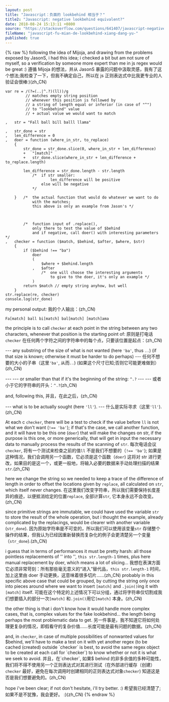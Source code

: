 ```yaml
---
layout: post
title: "Javascript：负面的 lookbehind 相当于？"
title2: "Javascript: negative lookbehind equivalent?"
date: 2018-08-24 15:13:11 +0800
source: "https://stackoverflow.com/questions/641407/javascript-negative-lookbehind-equivalent"
fileName: "javascript-fu-mian-de-lookbehind-xiang-dang-yu-"
published: true
---
```


{% raw %}
following the idea of Mijoja, and drawing from the problems exposed by JasonS, i had this idea; i checked a bit but am not sure of myself, so a verification by someone more expert than me in js regex would be great :)
遵循 Mijoja 的想法，并从 JasonS 暴露的问题中汲取灵感，我有了这个想法;我检查了一下，但我不确定自己，所以在 js 正则表达式中比我更专业的人验证会很棒:)(zh_CN)

    var re = /(?=(..|^.?)(ll))/g
             // matches empty string position
             // whenever this position is followed by
             // a string of length equal or inferior (in case of "^")
             // to "lookbehind" value
             // + actual value we would want to match

    ,   str = "Fall ball bill balll llama"

    ,   str_done = str
    ,   len_difference = 0
    ,   doer = function (where_in_str, to_replace)
        {
            str_done = str_done.slice(0, where_in_str + len_difference)
            +   "[match]"
            +   str_done.slice(where_in_str + len_difference + to_replace.length)

            len_difference = str_done.length - str.length
                /*  if str smaller:
                        len_difference will be positive
                    else will be negative
                */

        }   /*  the actual function that would do whatever we want to do
                with the matches;
                this above is only an example from Jason's */



            /*  function input of .replace(),
                only there to test the value of $behind
                and if negative, call doer() with interesting parameters */
    ,   checker = function ($match, $behind, $after, $where, $str)
        {
            if ($behind !== "ba")
                doer
                (
                    $where + $behind.length
                ,   $after
                    /*  one will choose the interesting arguments
                        to give to the doer, it's only an example */
                )
            return $match // empty string anyhow, but well
        }
    str.replace(re, checker)
    console.log(str_done)

my personal output:
我的个人输出：(zh_CN)

    Fa[match] ball bi[match] bal[match] [match]ama

the principle is to call `checker` at each point in the string between any two characters, whenever that position is the starting point of:
原则是打电话`checker` 在任何两个字符之间的字符串中的每个点，只要该位置是起点：(zh_CN)

--- any substring of the size of what is not wanted (here `'ba'`, thus `..`) (if that size is known; otherwise it must be harder to do perhaps)
--- 任何不想要的大小的子串（这里`'ba'`, 从而`..`) (如果这个尺寸已知;否则它可能更难做到）(zh_CN)

--- --- or smaller than that if it's the beginning of the string: `^.?`
--- --- 或者小于它的字符串的开头：`^.?`(zh_CN)

and, following this,
并且，在此之后，(zh_CN)

--- what is to be actually sought (here `'ll'`).
--- 什么是实际寻求（这里`'ll'`).(zh_CN)

At each c
`checker`, there will be a test to check if the value before `ll` is not what we don't want (`!== 'ba'`); if that's the case, we call another function, and it will have to be this one (`doer`) that will make the changes on str, if the purpose is this one, or more generically, that will get in input the necessary data to manually process the results of the scanning of `str`.
每次电话会议`checker`, 将有一个测试来检查之前的值`ll` 不是我们不想要的（`!== 'ba'`); 如果是这种情况，我们会调用另一个函数，它必须是这个函数（`doer`) 这将对 str 进行更改，如果目的是这一个，或更一般地，将输入必要的数据来手动处理扫描的结果`str`.(zh_CN)

here we change the string so we needed to keep a trace of the difference of length in order to offset the locations given by `replace`, all calculated on `str`, which itself never changes.
在这里我们改变字符串，所以我们需要保持长度差异的痕迹，以便抵消给定的位置`replace`, 全部计算`str`, 它本身永远不会改变。(zh_CN)

since primitive strings are immutable, we could have used the variable `str` to store the result of the whole operation, but i thought the example, already complicated by the replacings, would be clearer with another variable (`str_done`).
因为原始字符串是不可变的，所以我们可以使用该变量`str` 存储整个操作的结果，但我认为已经因重新替换而复杂化的例子会更清楚另一个变量（`str_done`).(zh_CN)

i guess that in terms of performances it must be pretty harsh: all those pointless replacements of '' into '', `this str.length-1` times, plus here manual replacement by doer, which means a lot of slicing...
我想在表演方面它必须非常苛刻：所有那些毫无意义的“进入”替代品，`this str.length-1` 时间，加上这里由 doer 手动更换，这意味着很多切片......(zh_CN)
probably in this specific above case that could be grouped, by cutting the string only once into pieces around where we want to insert `[match]` and `.join()`ing it with `[match]` itself.
可能在这个特定的上述情况下可以分组，通过将字符串仅切割成我们想要插入的部分一次`[match]` 和`.join()`用它`[match]` 本身。(zh_CN)

the other thing is that i don't know how it would handle more complex cases, that is, complex values for the fake lookbehind... the length being perhaps the most problematic data to get.
另一件事是，我不知道它将如何处理更复杂的情况，即假看守的复杂价值......长度可能是最有问题的数据。(zh_CN)

and, in `checker`, in case of multiple possibilities of nonwanted values for $behind, we'll have to make a test on it with yet another regex (to be cached (created) outside `checker` is best, to avoid the same regex object to be created at each call for `checker`) to know whether or not it is what we seek to avoid.
并且，在`checker`, 如果$ behind 的非多余值的多种可能性，我们将不得不使用另一个正则表达式对其进行测试（在外部进行缓存（创建）`checker` 最好，避免在每次调用时创建相同的正则表达式对象`checker`) 知道这是否是我们想要避免的。(zh_CN)

hope i've been clear; if not don't hesitate, i'll try better. :)
希望我已经清楚了;如果不是不犹豫，我会更好。 :)(zh_CN)
{% endraw %}
